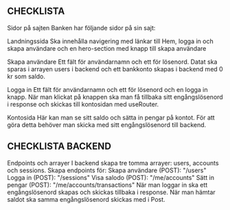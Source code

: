 ## CHECKLISTA

Sidor på sajten
Banken har följande sidor på sin sajt:

Landningssida Ska innehålla navigering med länkar till Hem, logga in och skapa användare och en hero-section med knapp till skapa användare

Skapa användare Ett fält för användarnamn och ett för lösenord. Datat ska sparas i arrayen users i backend och ett bankkonto skapas i backend med 0 kr som saldo.

Logga in Ett fält för användarnamn och ett för lösenord och en logga in knapp. När man klickat på knappen ska man få tillbaka sitt engångslösenord i response och skickas till kontosidan med useRouter.

Kontosida Här kan man se sitt saldo och sätta in pengar på kontot. För att göra detta behöver man skicka med sitt engångslösenord till backend.

## CHECKLISTA BACKEND

Endpoints och arrayer
I backend skapa tre tomma arrayer: users, accounts och sessions.
Skapa endpoints för:
Skapa användare (POST): "/users"
Logga in (POST): "/sessions"
Visa salodo (POST): "/me/accounts"
Sätt in pengar (POST): "/me/accounts/transactions"
När man loggar in ska ett engångslösenord skapas och skickas tillbaka i response.
När man hämtar saldot ska samma engångslösenord skickas med i Post.
